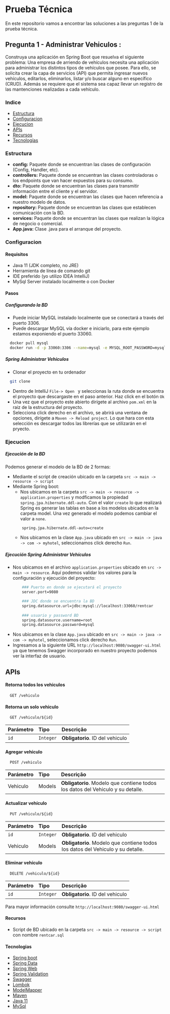 
# Prueba Técnica

En este repositorio vamos a encontrar las soluciones a las preguntas 1 de la prueba técnica.

## Pregunta 1 - Administrar Vehiculos :
Construya una aplicación en Spring Boot que resuelva el siguiente problema:
Una empresa de arriendo de vehículos necesita una aplicación para administrar los distintos tipos de vehículos que posee. Para ello, se solicita crear la capa de servicios (API) que permita ingresar nuevos vehículos, editarlos, eliminarlos, listar y/o buscar alguno en específico (CRUD). Además se requiere que el sistema sea capaz llevar un registro de las mantenciones realizadas a cada vehículo.


### Indice

 - [Estructura](#Estructura)
 - [Configuracion](#Configuracion)
 - [Ejecucion](#Ejecucion)
 - [APIs](#APIs)
 - [Recursos](#Recursos)
 - [Tecnologías](#Tecnologias)

### Estructura

- **config:** Paquete donde se encuentran las clases de configuración (Config, Handler, etc).
- **controllers:** Paquete donde se encuentran las clases controladoras o los endpoints que van hacer expuestos para su consumo.
- **dto:** Paquete donde se encuentran las clases para transmitir información entre el cliente y el servidor.
- **model:** Paquete donde se encuentran las clases que hacen referencia a nuestro modelo de datos.
- **repository:** Paquete donde se encuentran las clases que establecen comunicación con la BD.
- **services:** Paquete donde se encuentran las clases que realizan la lógica de negocio o comercial.
- **App.java:** Clase .java para el arranque del proyecto.

### Configuracion

#### Requisitos
- Java 11 (JDK completo, no JRE)
- Herramienta de línea de comando git
- IDE preferido (yo utilizo IDEA IntelliJ)
- MySql Server instalado localmente o con Docker 

#### Pasos
##### **Configurando la BD**
- Puede iniciar MySQL instalado localmente que se conectará a través del puerto 3306.
- Puede descargar MySQL vía docker e iniciarlo, para este ejemplo estamos exponiendo el puerto 33060.
```bash
  docker pull mysql
  docker run -d -p 33060:3306 --name=mysql -e MYSQL_ROOT_PASSWORD=mysql mysql:latest
```
##### **Spring Administrar Vehiculos**
- Clonar el proyecto en tu ordenador
```bash
  git clone
```
- Dentro de IntelliJ ```File-> Open ``` y seleccionas la ruta donde se encuentra el proyecto que descargaste en el paso anterior. Haz click en el botón ```Ok```
- Una vez que el proyecto este abierto dirígete al archivo ```pom.xml``` en la raiz de la estructura del proyecto.
- Selecciona click derecho en el archivo, se abrirá una ventana de opciones, dirígete a ```Maven -> Reload project```. Lo que hara con esta selección es descargar todos las librerías que se utilizarán en el pryecto.

### Ejecucion
##### **Ejecución de la BD**
Podemos generar el modelo de la BD de 2 formas:
- Mediante el script de creación ubicado en la carpeta ```src -> main -> resource -> script```
- Mediante Spring boot:
    - Nos ubicamos en la carpeta ```src -> main -> resource -> application.properties``` y modficamos la propiedad ```spring.jpa.hibernate.ddl-auto```. Con el valor ```create``` lo que realizará Spring es generar las tablas en base a los modelos ubicados en la carpeta model. Una vez generado el modelo podemos cambiar el valor a ```none```.
    ```bash
        spring.jpa.hibernate.ddl-auto=create
    ```
    - Nos ubicamos en la clase ```App.java``` ubicado en ```src -> main -> java -> com -> myhotel```, seleccionamos click derecho ```Run```.
##### **Ejecución Spring Administrar Vehículos**
- Nos ubicamos en el archivo ```application.properties``` ubicado en ```src -> main -> resource```. Aquí podemos validar los valores para la configuración y ejecución del proyecto:
    ```bash
        ### Puerto en donde se ejecutará el proyecto
        server.port=9080

        ### JDC donde se encuentra la BD
        spring.datasource.url=jdbc:mysql://localhost:33060/rentcar
        
        ### usuario y password BD
        spring.datasource.username=root
        spring.datasource.password=mysql
    ```
- Nos ubicamos en la clase ```App.java``` ubicado en ```src -> main -> java -> com -> myhotel```, seleccionamos click derecho ```Run```.
- Ingresamos a la siguiente URL ```http://localhost:9080/swagger-ui.html``` ya que tenemos Swagger incorporado en nuestro proyecto podemos ver la interfaz de usuario.
## APIs

#### Retorna todos los vehiculos

```http
  GET /vehiculo
```
#### Retorna un solo vehiculo

```http
  GET /vehiculo/${id}
```

| Parámetro   | Tipo       | Descrição                                   |
| :---------- | :--------- | :------------------------------------------ |
| `id`      | `Integer` | **Obligatorio**. ID del vehiculo |

#### Agregar vehículo

```http
  POST /vehiculo
```

| Parámetro   | Tipo       | Descrição                                   |
| :---------- | :--------- | :------------------------------------------ |
| Vehiculo      | Models | **Obligatorio**. Modelo que contiene todos los datos del Vehiculo y su detalle. |

#### Actualizar vehículo

```http
  PUT /vehiculo/${id}
```

| Parámetro   | Tipo       | Descrição                                   |
| :---------- | :--------- | :------------------------------------------ |
| `id`      | `Integer` | **Obligatorio**. ID del vehiculo |
| Vehiculo      | Models | **Obligatorio**. Modelo que contiene todos los datos del Vehiculo y su detalle. |

#### Eliminar vehículo

```http
  DELETE /vehiculo/${id}
```

| Parámetro   | Tipo       | Descrição                                   |
| :---------- | :--------- | :------------------------------------------ |
| `id`      | `Integer` | **Obligatorio**. ID del vehiculo |

Para mayor información consulte ```http://localhost:9080/swagger-ui.html```
#### Recursos
- Script de BD ubicado en la carpeta ```src -> main -> resource -> script``` con nombre ```rentcar.sql```

#### Tecnologias

- [Spring boot](#) 
- [Spring Data](#)
- [Spring Web](#)
- [Spring Validation](#)
- [Swagger](#)
- [Lombok](#) 
- [ModelMapper](#) 
- [Maven](#) 
- [Java 11](#) 
- [MySql](#) 
